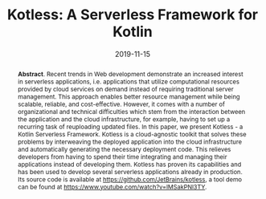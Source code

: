 ---
title: "Kotless: A Serverless Framework for Kotlin"
authors: '<i>Vladislav Tankov, Yaroslav Golubev, and Timofey Bryksin</i>'
collection: publications
permalink: /publication/2019-11-15-kotless
date: 2019-11-15
venue: "proceedings of <b>ASE'19</b>"
paperurl: 'https://doi.org/10.1109/ASE.2019.00114'
pdf: 'https://arxiv.org/pdf/2105.13866.pdf'
tool: 'https://github.com/JetBrains/kotless'
video: 'https://www.youtube.com/watch?v=IMSakPNl3TY'
count: 'C1'
abstract: '<p><b>Abstract</b>. Recent trends in Web development demonstrate an increased interest in serverless applications, i.e. applications that utilize computational resources provided by cloud services on demand instead of requiring traditional server management. This approach enables better resource management while being scalable, reliable, and cost-effective. However, it comes with a number of organizational and technical difficulties which stem from the interaction between the application and the cloud infrastructure, for example, having to set up a recurring task of reuploading updated files. In this paper, we present Kotless - a Kotlin Serverless Framework. Kotless is a cloud-agnostic toolkit that solves these problems by interweaving the deployed application into the cloud infrastructure and automatically generating the necessary deployment code. This relieves developers from having to spend their time integrating and managing their applications instead of developing them. Kotless has proven its capabilities and has been used to develop several serverless applications already in production. Its source code is available at <a href="https://github.com/JetBrains/kotless">https://github.com/JetBrains/kotless</a>, a tool demo can be found at <a href="https://www.youtube.com/watch?v=IMSakPNl3TY">https://www.youtube.com/watch?v=IMSakPNl3TY</a>.</p>'
---